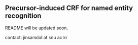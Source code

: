
## Precursor-induced CRF for named entity recognition

README will be updated soon.


contact: jinsamdol at snu ac kr
